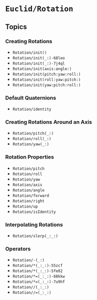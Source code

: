 # ``Euclid/Rotation``

## Topics

### Creating Rotations

- ``Rotation/init()``
- ``Rotation/init(_:)-68leo``
- ``Rotation/init(_:)-7j4ql``
- ``Rotation/init(axis:angle:)``
- ``Rotation/init(pitch:yaw:roll:)``
- ``Rotation/init(roll:yaw:pitch:)``
- ``Rotation/init(yaw:pitch:roll:)``

### Default Quaternions

- ``Rotation/identity``

### Creating Rotations Around an Axis

- ``Rotation/pitch(_:)``
- ``Rotation/roll(_:)``
- ``Rotation/yaw(_:)``

### Rotation Properties

- ``Rotation/pitch``
- ``Rotation/roll``
- ``Rotation/yaw``
- ``Rotation/axis``
- ``Rotation/angle``
- ``Rotation/forward``
- ``Rotation/right``
- ``Rotation/up``
- ``Rotation/isIdentity``

### Interpolating Rotations

- ``Rotation/slerp(_:_:)``

### Operators

- ``Rotation/-(_:)``
- ``Rotation/*(_:_:)-55zcf``
- ``Rotation/*(_:_:)-5fe82``
- ``Rotation/*=(_:_:)-68kkw``
- ``Rotation/*=(_:_:)-7u9hf``
- ``Rotation//(_:_:)``
- ``Rotation//=(_:_:)``